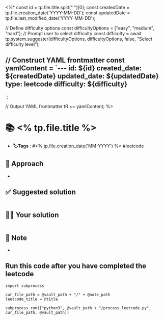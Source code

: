 <%*
const id = tp.file.title.split(" ")[0];
const createdDate = tp.file.creation_date('YYYY-MM-DD');
const updatedDate = tp.file.last_modified_date('YYYY-MM-DD');

// Define difficulty options
const difficultyOptions = ["easy", "medium", "hard"];
// Prompt user to select difficulty
const difficulty = await tp.system.suggester(difficultyOptions, difficultyOptions, false, "Select difficulty level");

// Construct YAML frontmatter
const yamlContent = `---
id: ${id}
created_date: ${createdDate}
updated_date: ${updatedDate}
type: leetcode
difficulty: ${difficulty}
---
`;

// Output YAML frontmatter
tR += yamlContent;
%>
# 📚 <% tp.file.title %>
- **🏷️Tags** :   #<% tp.file.creation_date('MM-YYYY') %> #leetcode
## 💭 Approach
- 

## ✅ Suggested solution
```python
```

## 👨‍💻 Your solution
```python
```

## 📝 Note
- 
## Run this code after you have completed the leetcode
```run-python
import subprocess

cur_file_path = @vault_path + "/" + @note_path
leetcode_title = @title

subprocess.run(["python3", @vault_path + "/process_leetcode.py", cur_file_path, @vault_path])

```